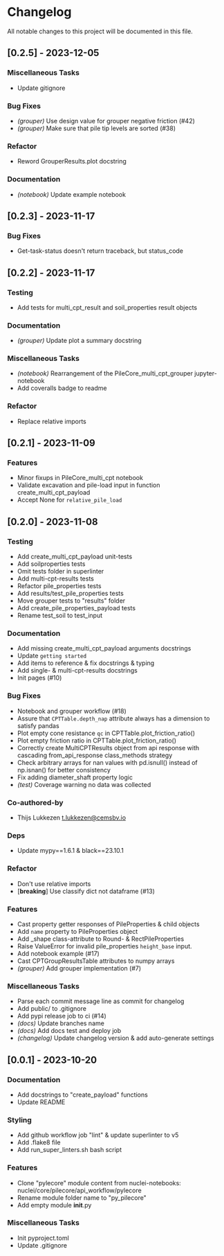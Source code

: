 # Changelog

All notable changes to this project will be documented in this file.

## [0.2.5] - 2023-12-05

### Miscellaneous Tasks

- Update gitignore

### Bug Fixes

- *(grouper)* Use design value for grouper negative friction (#42)
- *(grouper)* Make sure that pile tip levels are sorted (#38)

### Refactor

- Reword GrouperResults.plot docstring

### Documentation

- *(notebook)* Update example notebook

## [0.2.3] - 2023-11-17

### Bug Fixes

- Get-task-status doesn't return traceback, but status_code

## [0.2.2] - 2023-11-17

### Testing

- Add tests for multi_cpt_result and soil_properties result objects

### Documentation

- *(grouper)* Update plot a summary docstring

### Miscellaneous Tasks

- *(notebook)* Rearrangement of the PileCore_multi_cpt_grouper jupyter-notebook
- Add coveralls badge to readme

### Refactor

- Replace relative imports

## [0.2.1] - 2023-11-09

### Features

- Minor fixups in PileCore_multi_cpt notebook
- Validate excavation and pile-load input in function create_multi_cpt_payload
- Accept None for `relative_pile_load`

## [0.2.0] - 2023-11-08

### Testing

- Add create_multi_cpt_payload unit-tests
- Add soilproperties tests
- Omit tests folder in superlinter
- Add multi-cpt-results tests
- Refactor pile_properties tests
- Add results/test_pile_properties tests
- Move grouper tests to "results" folder
- Add create_pile_properties_payload tests
- Rename test_soil to test_input

### Documentation

- Add missing create_multi_cpt_payload arguments docstrings
- Update `getting started`
- Add items to reference & fix docstrings & typing
- Add single- & multi-cpt-results docstrings
- Init pages (#10)

### Bug Fixes

- Notebook and grouper workflow (#18)
- Assure that `CPTTable.depth_nap` attribute always has a dimension to satisfy pandas
- Plot empty cone resistance `qc` in CPTTable.plot_friction_ratio()
- Plot empty friction ratio in CPTTable.plot_friction_ratio()
- Correctly create MultiCPTResults object from api response with cascading from_api_response class_methods strategy
- Check arbitrary arrays for nan values with pd.isnull() instead of np.isnan() for better consistency
- Fix adding diameter_shaft property logic
- *(test)* Coverage warning no data was collected

### Co-authored-by

- Thijs Lukkezen <t.lukkezen@cemsbv.io>

### Deps

- Update mypy==1.6.1 & black==23.10.1

### Refactor

- Don't use relative imports
- [**breaking**] Use classify dict not dataframe (#13)

### Features

- Cast property getter responses of PileProperties & child objects
- Add `name` property to PileProperties object
- Add _shape class-attribute to Round- & RectPileProperties
- Raise ValueError for invalid pile_properties `height_base` input.
- Add notebook example (#17)
- Cast CPTGroupResultsTable attributes to numpy arrays
- *(grouper)* Add grouper implementation (#7)

### Miscellaneous Tasks

- Parse each commit message line as commit for changelog
- Add public/ to .gitignore
- Add pypi release job to ci (#14)
- *(docs)* Update branches name
- *(docs)* Add docs test and deploy job
- *(changelog)* Update changelog version & add auto-generate settings

## [0.0.1] - 2023-10-20

### Documentation

- Add docstrings to "create_payload" functions
- Update README

### Styling

- Add github workflow job "lint" & update superlinter to v5
- Add .flake8 file
- Add run_super_linters.sh bash script

### Features

- Clone "pylecore" module content from nuclei-notebooks: nuclei/core/pilecore/api_workflow/pylecore
- Rename module folder name to "py_pilecore"
- Add empty module __init__.py

### Miscellaneous Tasks

- Init pyproject.toml
- Update .gitignore

<!-- CEMS BV. -->
